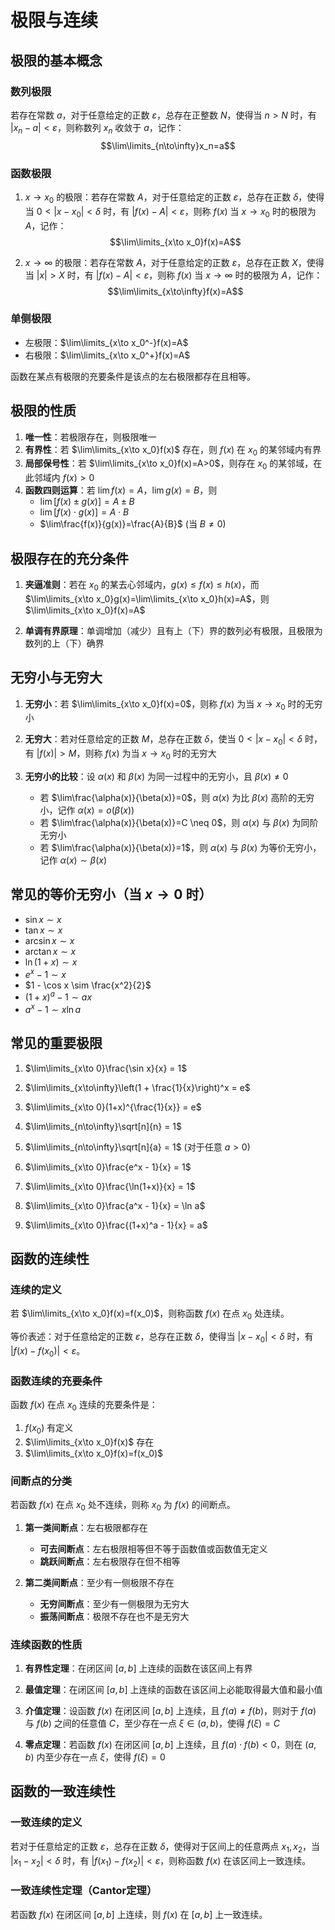 # 极限与连续

## 极限的基本概念

### 数列极限
若存在常数 $a$，对于任意给定的正数 $\varepsilon$，总存在正整数 $N$，使得当 $n>N$ 时，有 $|x_n-a|<\varepsilon$，则称数列 ${x_n}$ 收敛于 $a$，记作：
$$\lim\limits_{n\to\infty}x_n=a$$

### 函数极限
1. $x \to x_0$ 的极限：若存在常数 $A$，对于任意给定的正数 $\varepsilon$，总存在正数 $\delta$，使得当 $0<|x-x_0|<\delta$ 时，有 $|f(x)-A|<\varepsilon$，则称 $f(x)$ 当 $x \to x_0$ 时的极限为 $A$，记作：
   $$\lim\limits_{x\to x_0}f(x)=A$$

2. $x \to \infty$ 的极限：若存在常数 $A$，对于任意给定的正数 $\varepsilon$，总存在正数 $X$，使得当 $|x|>X$ 时，有 $|f(x)-A|<\varepsilon$，则称 $f(x)$ 当 $x \to \infty$ 时的极限为 $A$，记作：
   $$\lim\limits_{x\to\infty}f(x)=A$$

### 单侧极限
- 左极限：$\lim\limits_{x\to x_0^-}f(x)=A$
- 右极限：$\lim\limits_{x\to x_0^+}f(x)=A$

函数在某点有极限的充要条件是该点的左右极限都存在且相等。

## 极限的性质

1. **唯一性**：若极限存在，则极限唯一
2. **有界性**：若 $\lim\limits_{x\to x_0}f(x)$ 存在，则 $f(x)$ 在 $x_0$ 的某邻域内有界
3. **局部保号性**：若 $\lim\limits_{x\to x_0}f(x)=A>0$，则存在 $x_0$ 的某邻域，在此邻域内 $f(x)>0$
4. **函数四则运算**：若 $\lim f(x)=A$，$\lim g(x)=B$，则
   - $\lim[f(x) \pm g(x)]=A \pm B$
   - $\lim[f(x) \cdot g(x)]=A \cdot B$
   - $\lim\frac{f(x)}{g(x)}=\frac{A}{B}$ (当 $B \neq 0$)

## 极限存在的充分条件

1. **夹逼准则**：若在 $x_0$ 的某去心邻域内，$g(x) \leq f(x) \leq h(x)$，而 $\lim\limits_{x\to x_0}g(x)=\lim\limits_{x\to x_0}h(x)=A$，则 $\lim\limits_{x\to x_0}f(x)=A$

2. **单调有界原理**：单调增加（减少）且有上（下）界的数列必有极限，且极限为数列的上（下）确界

## 无穷小与无穷大

1. **无穷小**：若 $\lim\limits_{x\to x_0}f(x)=0$，则称 $f(x)$ 为当 $x \to x_0$ 时的无穷小

2. **无穷大**：若对任意给定的正数 $M$，总存在正数 $\delta$，使当 $0<|x-x_0|<\delta$ 时，有 $|f(x)|>M$，则称 $f(x)$ 为当 $x \to x_0$ 时的无穷大

3. **无穷小的比较**：设 $\alpha(x)$ 和 $\beta(x)$ 为同一过程中的无穷小，且 $\beta(x) \neq 0$
   - 若 $\lim\frac{\alpha(x)}{\beta(x)}=0$，则 $\alpha(x)$ 为比 $\beta(x)$ 高阶的无穷小，记作 $\alpha(x)=o(\beta(x))$
   - 若 $\lim\frac{\alpha(x)}{\beta(x)}=C \neq 0$，则 $\alpha(x)$ 与 $\beta(x)$ 为同阶无穷小
   - 若 $\lim\frac{\alpha(x)}{\beta(x)}=1$，则 $\alpha(x)$ 与 $\beta(x)$ 为等价无穷小，记作 $\alpha(x) \sim \beta(x)$

## 常见的等价无穷小（当 $x \to 0$ 时）

- $\sin x \sim x$
- $\tan x \sim x$
- $\arcsin x \sim x$
- $\arctan x \sim x$
- $\ln(1+x) \sim x$
- $e^x - 1 \sim x$
- $1 - \cos x \sim \frac{x^2}{2}$
- $(1+x)^a - 1 \sim ax$
- $a^x - 1 \sim x\ln a$

## 常见的重要极限

1. $\lim\limits_{x\to 0}\frac{\sin x}{x} = 1$

2. $\lim\limits_{x\to\infty}\left(1 + \frac{1}{x}\right)^x = e$

3. $\lim\limits_{x\to 0}(1+x)^{\frac{1}{x}} = e$

4. $\lim\limits_{n\to\infty}\sqrt[n]{n} = 1$

5. $\lim\limits_{n\to\infty}\sqrt[n]{a} = 1$ (对于任意 $a > 0$)

6. $\lim\limits_{x\to 0}\frac{e^x - 1}{x} = 1$

7. $\lim\limits_{x\to 0}\frac{\ln(1+x)}{x} = 1$

8. $\lim\limits_{x\to 0}\frac{a^x - 1}{x} = \ln a$

9. $\lim\limits_{x\to 0}\frac{(1+x)^a - 1}{x} = a$

## 函数的连续性

### 连续的定义

若 $\lim\limits_{x\to x_0}f(x)=f(x_0)$，则称函数 $f(x)$ 在点 $x_0$ 处连续。

等价表述：对于任意给定的正数 $\varepsilon$，总存在正数 $\delta$，使得当 $|x-x_0|<\delta$ 时，有 $|f(x)-f(x_0)|<\varepsilon$。

### 函数连续的充要条件

函数 $f(x)$ 在点 $x_0$ 连续的充要条件是：
1. $f(x_0)$ 有定义
2. $\lim\limits_{x\to x_0}f(x)$ 存在
3. $\lim\limits_{x\to x_0}f(x)=f(x_0)$

### 间断点的分类

若函数 $f(x)$ 在点 $x_0$ 处不连续，则称 $x_0$ 为 $f(x)$ 的间断点。

1. **第一类间断点**：左右极限都存在
   - **可去间断点**：左右极限相等但不等于函数值或函数值无定义
   - **跳跃间断点**：左右极限存在但不相等

2. **第二类间断点**：至少有一侧极限不存在
   - **无穷间断点**：至少有一侧极限为无穷大
   - **振荡间断点**：极限不存在也不是无穷大

### 连续函数的性质

1. **有界性定理**：在闭区间 $[a,b]$ 上连续的函数在该区间上有界

2. **最值定理**：在闭区间 $[a,b]$ 上连续的函数在该区间上必能取得最大值和最小值

3. **介值定理**：设函数 $f(x)$ 在闭区间 $[a,b]$ 上连续，且 $f(a) \neq f(b)$，则对于 $f(a)$ 与 $f(b)$ 之间的任意值 $C$，至少存在一点 $\xi \in (a,b)$，使得 $f(\xi)=C$

4. **零点定理**：若函数 $f(x)$ 在闭区间 $[a,b]$ 上连续，且 $f(a) \cdot f(b) < 0$，则在 $(a,b)$ 内至少存在一点 $\xi$，使得 $f(\xi)=0$

## 函数的一致连续性

### 一致连续的定义

若对于任意给定的正数 $\varepsilon$，总存在正数 $\delta$，使得对于区间上的任意两点 $x_1,x_2$，当 $|x_1-x_2|<\delta$ 时，有 $|f(x_1)-f(x_2)|<\varepsilon$，则称函数 $f(x)$ 在该区间上一致连续。

### 一致连续性定理（Cantor定理）

若函数 $f(x)$ 在闭区间 $[a,b]$ 上连续，则 $f(x)$ 在 $[a,b]$ 上一致连续。 
